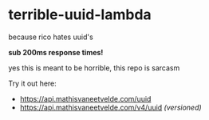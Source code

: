 # terrible-uuid-lambda
because rico hates uuid's

**sub 200ms response times!**

yes this is meant to be horrible, this repo is sarcasm

Try it out here: 
- https://api.mathisvaneetvelde.com/uuid
- https://api.mathisvaneetvelde.com/v4/uuid *(versioned)*
